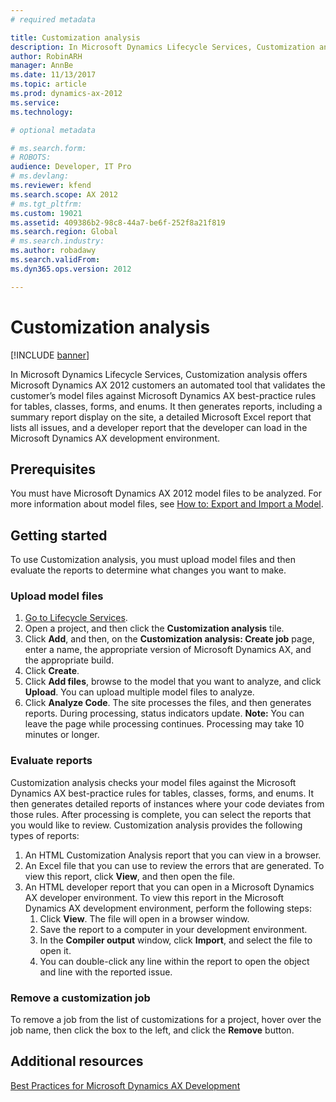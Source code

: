 ```yaml
---
# required metadata

title: Customization analysis
description: In Microsoft Dynamics Lifecycle Services, Customization analysis offers Microsoft Dynamics AX 2012 customers an automated tool that validates the customer’s model files against Microsoft Dynamics AX best-practice rules for tables, classes, forms, and enums. It then generates reports, including a summary report display on the site, a detailed Microsoft Excel report that lists all issues, and a developer report that the developer can load in the Microsoft Dynamics AX development environment. 
author: RobinARH
manager: AnnBe
ms.date: 11/13/2017
ms.topic: article
ms.prod: dynamics-ax-2012 
ms.service: 
ms.technology:

# optional metadata

# ms.search.form: 
# ROBOTS: 
audience: Developer, IT Pro
# ms.devlang: 
ms.reviewer: kfend
ms.search.scope: AX 2012
# ms.tgt_pltfrm: 
ms.custom: 19021
ms.assetid: 409386b2-98c8-44a7-be6f-252f8a21f819
ms.search.region: Global
# ms.search.industry: 
ms.author: robadawy
ms.search.validFrom: 
ms.dyn365.ops.version: 2012

---
```


# Customization analysis

[!INCLUDE [banner](../../includes/banner.md)]

In Microsoft Dynamics Lifecycle Services, Customization analysis offers Microsoft Dynamics AX 2012 customers an automated tool that validates the customer’s model files against Microsoft Dynamics AX best-practice rules for tables, classes, forms, and enums. It then generates reports, including a summary report display on the site, a detailed Microsoft Excel report that lists all issues, and a developer report that the developer can load in the Microsoft Dynamics AX development environment. 

Prerequisites
-------------

You must have Microsoft Dynamics AX 2012 model files to be analyzed. For more information about model files, see [How to: Export and Import a Model](http://msdn.microsoft.com/library/c2449a03-7574-4b9d-8518-9005b560209f(AX.60).aspx).

## Getting started
To use Customization analysis, you must upload model files and then evaluate the reports to determine what changes you want to make.

### Upload model files

1.  [Go to Lifecycle Services](https://lcs.dynamics.com).
2.  Open a project, and then click the **Customization analysis** tile.
3.  Click **Add**, and then, on the **Customization analysis: Create job** page, enter a name, the appropriate version of Microsoft Dynamics AX, and the appropriate build.
4.  Click **Create**.
5.  Click **Add files**, browse to the model that you want to analyze, and click **Upload**. You can upload multiple model files to analyze.
6.  Click **Analyze Code**. The site processes the files, and then generates reports. During processing, status indicators update. **Note:** You can leave the page while processing continues. Processing may take 10 minutes or longer.

### Evaluate reports

Customization analysis checks your model files against the Microsoft Dynamics AX best-practice rules for tables, classes, forms, and enums. It then generates detailed reports of instances where your code deviates from those rules. After processing is complete, you can select the reports that you would like to review. Customization analysis provides the following types of reports:

1.  An HTML Customization Analysis report that you can view in a browser.
2.  An Excel file that you can use to review the errors that are generated. To view this report, click **View**, and then open the file.
3.  An HTML developer report that you can open in a Microsoft Dynamics AX developer environment. To view this report in the Microsoft Dynamics AX development environment, perform the following steps:
    1.  Click **View**. The file will open in a browser window.
    2.  Save the report to a computer in your development environment.
    3.  In the **Compiler output** window, click **Import**, and select the file to open it.
    4.  You can double-click any line within the report to open the object and line with the reported issue.

### Remove a customization job

To remove a job from the list of customizations for a project, hover over the job name, then click the box to the left, and click the **Remove** button.

Additional resources
--------

[Best Practices for Microsoft Dynamics AX Development](http://msdn.microsoft.com/library/833e44ff-d89a-459a-84be-0cc5da57ee90(AX.60).aspx)



